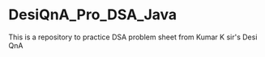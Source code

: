 # DesiQnA_Pro_DSA_Java
This is a repository to practice DSA problem sheet from Kumar K sir's Desi QnA
